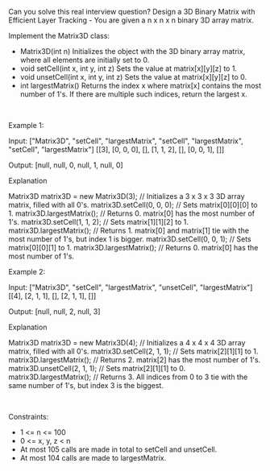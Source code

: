 Can you solve this real interview question? Design a 3D Binary Matrix with Efficient Layer Tracking - You are given a n x n x n binary 3D array matrix.

Implement the Matrix3D class:

 * Matrix3D(int n) Initializes the object with the 3D binary array matrix, where all elements are initially set to 0.
 * void setCell(int x, int y, int z) Sets the value at matrix[x][y][z] to 1.
 * void unsetCell(int x, int y, int z) Sets the value at matrix[x][y][z] to 0.
 * int largestMatrix() Returns the index x where matrix[x] contains the most number of 1's. If there are multiple such indices, return the largest x.

 

Example 1:

Input:
["Matrix3D", "setCell", "largestMatrix", "setCell", "largestMatrix", "setCell", "largestMatrix"]
[[3], [0, 0, 0], [], [1, 1, 2], [], [0, 0, 1], []]

Output:
[null, null, 0, null, 1, null, 0]

Explanation

Matrix3D matrix3D = new Matrix3D(3); // Initializes a 3 x 3 x 3 3D array matrix, filled with all 0's.
matrix3D.setCell(0, 0, 0); // Sets matrix[0][0][0] to 1.
matrix3D.largestMatrix(); // Returns 0. matrix[0] has the most number of 1's.
matrix3D.setCell(1, 1, 2); // Sets matrix[1][1][2] to 1.
matrix3D.largestMatrix(); // Returns 1. matrix[0] and matrix[1] tie with the most number of 1's, but index 1 is bigger.
matrix3D.setCell(0, 0, 1); // Sets matrix[0][0][1] to 1.
matrix3D.largestMatrix(); // Returns 0. matrix[0] has the most number of 1's.

Example 2:

Input:
["Matrix3D", "setCell", "largestMatrix", "unsetCell", "largestMatrix"]
[[4], [2, 1, 1], [], [2, 1, 1], []]

Output:
[null, null, 2, null, 3]

Explanation

Matrix3D matrix3D = new Matrix3D(4); // Initializes a 4 x 4 x 4 3D array matrix, filled with all 0's.
matrix3D.setCell(2, 1, 1); // Sets matrix[2][1][1] to 1.
matrix3D.largestMatrix(); // Returns 2. matrix[2] has the most number of 1's.
matrix3D.unsetCell(2, 1, 1); // Sets matrix[2][1][1] to 0.
matrix3D.largestMatrix(); // Returns 3. All indices from 0 to 3 tie with the same number of 1's, but index 3 is the biggest.

 

Constraints:

 * 1 <= n <= 100
 * 0 <= x, y, z < n
 * At most 105 calls are made in total to setCell and unsetCell.
 * At most 104 calls are made to largestMatrix.